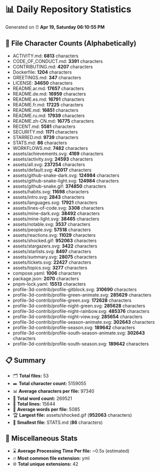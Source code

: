# 📊 Daily Repository Statistics
Generated on ⏰ **Apr 19, Saturday 06:10:55 PM**

## 📂 File Character Counts (Alphabetically)
- ACTIVITY.md: **6813** characters
- CODE_OF_CONDUCT.md: **3391** characters
- CONTRIBUTING.md: **4207** characters
- Dockerfile: **1204** characters
- GREETINGS.md: **347** characters
- LICENSE: **34650** characters
- README.ar.md: **17657** characters
- README.de.md: **16959** characters
- README.es.md: **16791** characters
- README.fr.md: **17225** characters
- README.md: **16851** characters
- README.ru.md: **17939** characters
- README.zh-CN.md: **16775** characters
- RECENT.md: **5581** characters
- SECURITY.md: **1171** characters
- STARRED.md: **9739** characters
- STATS.md: **86** characters
- WORKFLOWS.md: **7482** characters
- assets/achievements.svg: **4169** characters
- assets/activity.svg: **24593** characters
- assets/all.svg: **237254** characters
- assets/default.svg: **42017** characters
- assets/github-snake-dark.svg: **124984** characters
- assets/github-snake-light.svg: **124984** characters
- assets/github-snake.gif: **374850** characters
- assets/habits.svg: **11698** characters
- assets/intro.svg: **2843** characters
- assets/languages.svg: **17921** characters
- assets/lines-of-code.svg: **3308** characters
- assets/mine-dark.svg: **38492** characters
- assets/mine-light.svg: **38465** characters
- assets/notable.svg: **3537** characters
- assets/people.svg: **57518** characters
- assets/reactions.svg: **11029** characters
- assets/shocked.gif: **952063** characters
- assets/stargazers.svg: **3422** characters
- assets/starlists.svg: **8497** characters
- assets/summary.svg: **28075** characters
- assets/tickets.svg: **22427** characters
- assets/topics.svg: **3277** characters
- compose.yaml: **1006** characters
- package.json: **2070** characters
- pnpm-lock.yaml: **15513** characters
- profile-3d-contrib/profile-gitblock.svg: **310690** characters
- profile-3d-contrib/profile-green-animate.svg: **285629** characters
- profile-3d-contrib/profile-green.svg: **172628** characters
- profile-3d-contrib/profile-night-green.svg: **285628** characters
- profile-3d-contrib/profile-night-rainbow.svg: **485376** characters
- profile-3d-contrib/profile-night-view.svg: **285654** characters
- profile-3d-contrib/profile-season-animate.svg: **302643** characters
- profile-3d-contrib/profile-season.svg: **189642** characters
- profile-3d-contrib/profile-south-season-animate.svg: **302643** characters
- profile-3d-contrib/profile-south-season.svg: **189642** characters

## 📋 Summary
- 🗂️ **Total files:** 53
- ✒️ **Total character count:** 5159055
- 📊 **Average characters per file:** 97340
- 📝 **Total word count:** 269521
- 🧾 **Total lines:** 15644
- 📐 **Average words per file:** 5085
- 🏆 **Largest file:** assets/shocked.gif (**952063** characters)
- 🥉 **Smallest file:** STATS.md (**86** characters)

## 🌟 Miscellaneous Stats
- ⌛ **Average Processing Time Per file:** ~0.5s (estimated)
- 🔥 **Most common file extension:** yml
- 🌐 **Total unique extensions:** 42
